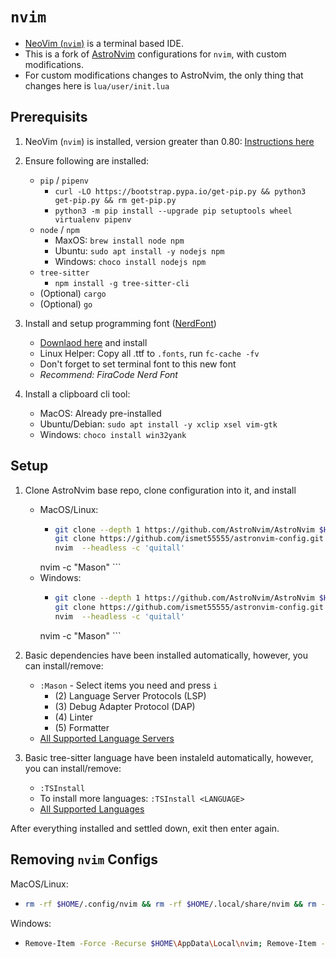 # `nvim`

- [NeoVim (`nvim`)](https://neovim.io/) is a terminal based IDE.
- This is a fork of [AstroNvim](https://github.com/AstroNvim/AstroNvim) configurations for `nvim`,
with custom modifications.
- For custom modifications changes to AstroNvim, the only thing that changes here is `lua/user/init.lua`


## Prerequisits

1. NeoVim (`nvim`) is installed, version greater than 0.80: [Instructions here](https://github.com/neovim/neovim/wiki/Installing-Neovim)

2. Ensure following are installed:
	- `pip` / `pipenv`
		- `curl -LO https://bootstrap.pypa.io/get-pip.py && python3 get-pip.py && rm get-pip.py`
		- `python3 -m pip install --upgrade pip setuptools wheel virtualenv pipenv`
	- `node` / `npm`
		- MaxOS: `brew install node npm`
		- Ubuntu: `sudo apt install -y nodejs npm`
		- Windows: `choco install nodejs npm`
	- `tree-sitter`
		- `npm install -g tree-sitter-cli`
	- (Optional) `cargo`
	- (Optional) `go`

3. Install and setup programming font ([NerdFont](https://www.nerdfonts.com/))
     - [Downlaod here](https://www.nerdfonts.com/font-downloads) and install
     - Linux Helper: Copy all .ttf to `.fonts`, run `fc-cache -fv`
     - Don't forget to set terminal font to this new font
     - *Recommend: FiraCode Nerd Font*

4. Install a clipboard cli tool:
    - MacOS: Already pre-installed
    - Ubuntu/Debian: `sudo apt install -y xclip xsel vim-gtk`
    - Windows: `choco install win32yank`


## Setup

1. Clone AstroNvim base repo, clone configuration into it, and install
    - MacOS/Linux:
        - ```bash
          git clone --depth 1 https://github.com/AstroNvim/AstroNvim $HOME/.config/nvim
          git clone https://github.com/ismet55555/astronvim-config.git $HOME/.config/nvim/lua/user
          nvim  --headless -c 'quitall'
	  nvim -c "Mason"
          ```
    - Windows:
        - ```bash
          git clone --depth 1 https://github.com/AstroNvim/AstroNvim $HOME/AppData/Local/nvim
          git clone https://github.com/ismet55555/astronvim-config.git $HOME/AppData/Local/nvim/lua/user
          nvim  --headless -c 'quitall'
	  nvim -c "Mason"
          ```

2. Basic dependencies have been installed automatically, however, you can install/remove:
	- `:Mason` - Select items you need and press `i`
		- (2) Language Server Protocols (LSP)
		- (3) Debug Adapter Protocol (DAP)
		- (4) Linter
		- (5) Formatter
	- [All Supported Language Servers](https://github.com/neovim/nvim-lspconfig/blob/master/doc/server_configurations.md)

3. Basic tree-sitter language have been instaleld automatically, however, you can install/remove:
	- `:TSInstall`
	- To install more languages: `:TSInstall <LANGUAGE>`
	- [All Supported Languages](https://github.com/nvim-treesitter/nvim-treesitter#supported-languages)
	
After everything installed and settled down, exit then enter again.

## Removing `nvim` Configs

MacOS/Linux:
- ```bash
  rm -rf $HOME/.config/nvim && rm -rf $HOME/.local/share/nvim && rm -rf $HOME/.cache/nvim
  ```
  
Windows:
- ```bash
  Remove-Item -Force -Recurse $HOME\AppData\Local\nvim; Remove-Item -Force -Recurse $HOME\AppData\Local\nvim-data
  ```

